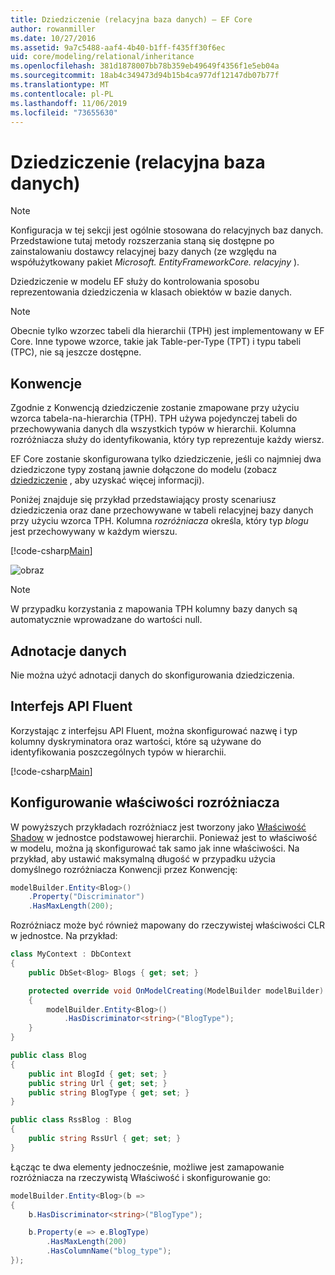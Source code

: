 ```yaml
---
title: Dziedziczenie (relacyjna baza danych) — EF Core
author: rowanmiller
ms.date: 10/27/2016
ms.assetid: 9a7c5488-aaf4-4b40-b1ff-f435ff30f6ec
uid: core/modeling/relational/inheritance
ms.openlocfilehash: 381d1878007bb78b359eb49649f4356f1e5eb04a
ms.sourcegitcommit: 18ab4c349473d94b15b4ca977df12147db07b77f
ms.translationtype: MT
ms.contentlocale: pl-PL
ms.lasthandoff: 11/06/2019
ms.locfileid: "73655630"
---
```

# <a name="inheritance-relational-database"></a>Dziedziczenie (relacyjna baza danych)

> [!NOTE]  
> Konfiguracja w tej sekcji jest ogólnie stosowana do relacyjnych baz danych. Przedstawione tutaj metody rozszerzania staną się dostępne po zainstalowaniu dostawcy relacyjnej bazy danych (ze względu na współużytkowany pakiet *Microsoft. EntityFrameworkCore. relacyjny* ).

Dziedziczenie w modelu EF służy do kontrolowania sposobu reprezentowania dziedziczenia w klasach obiektów w bazie danych.

> [!NOTE]  
> Obecnie tylko wzorzec tabeli dla hierarchii (TPH) jest implementowany w EF Core. Inne typowe wzorce, takie jak Table-per-Type (TPT) i typu tabeli (TPC), nie są jeszcze dostępne.

## <a name="conventions"></a>Konwencje

Zgodnie z Konwencją dziedziczenie zostanie zmapowane przy użyciu wzorca tabela-na-hierarchia (TPH). TPH używa pojedynczej tabeli do przechowywania danych dla wszystkich typów w hierarchii. Kolumna rozróżniacza służy do identyfikowania, który typ reprezentuje każdy wiersz.

EF Core zostanie skonfigurowana tylko dziedziczenie, jeśli co najmniej dwa dziedziczone typy zostaną jawnie dołączone do modelu (zobacz [dziedziczenie](../inheritance.md) , aby uzyskać więcej informacji).

Poniżej znajduje się przykład przedstawiający prosty scenariusz dziedziczenia oraz dane przechowywane w tabeli relacyjnej bazy danych przy użyciu wzorca TPH. Kolumna *rozróżniacza* określa, który typ *blogu* jest przechowywany w każdym wierszu.

[!code-csharp[Main](../../../../samples/core/Modeling/Conventions/InheritanceDbSets.cs#Model)]

![obraz](_static/inheritance-tph-data.png)

>[!NOTE]
> W przypadku korzystania z mapowania TPH kolumny bazy danych są automatycznie wprowadzane do wartości null.

## <a name="data-annotations"></a>Adnotacje danych

Nie można użyć adnotacji danych do skonfigurowania dziedziczenia.

## <a name="fluent-api"></a>Interfejs API Fluent

Korzystając z interfejsu API Fluent, można skonfigurować nazwę i typ kolumny dyskryminatora oraz wartości, które są używane do identyfikowania poszczególnych typów w hierarchii.

[!code-csharp[Main](../../../../samples/core/Modeling/FluentAPI/InheritanceTPHDiscriminator.cs#Inheritance)]

## <a name="configuring-the-discriminator-property"></a>Konfigurowanie właściwości rozróżniacza

W powyższych przykładach rozróżniacz jest tworzony jako [Właściwość Shadow](xref:core/modeling/shadow-properties) w jednostce podstawowej hierarchii. Ponieważ jest to właściwość w modelu, można ją skonfigurować tak samo jak inne właściwości. Na przykład, aby ustawić maksymalną długość w przypadku użycia domyślnego rozróżniacza Konwencji przez Konwencję:

```C#
modelBuilder.Entity<Blog>()
    .Property("Discriminator")
    .HasMaxLength(200);
```

Rozróżniacz może być również mapowany do rzeczywistej właściwości CLR w jednostce. Na przykład:

```C#
class MyContext : DbContext
{
    public DbSet<Blog> Blogs { get; set; }

    protected override void OnModelCreating(ModelBuilder modelBuilder)
    {
        modelBuilder.Entity<Blog>()
            .HasDiscriminator<string>("BlogType");
    }
}

public class Blog
{
    public int BlogId { get; set; }
    public string Url { get; set; }
    public string BlogType { get; set; }
}

public class RssBlog : Blog
{
    public string RssUrl { get; set; }
}
```

Łącząc te dwa elementy jednocześnie, możliwe jest zamapowanie rozróżniacza na rzeczywistą Właściwość i skonfigurowanie go:

```C#
modelBuilder.Entity<Blog>(b =>
{
    b.HasDiscriminator<string>("BlogType");

    b.Property(e => e.BlogType)
        .HasMaxLength(200)
        .HasColumnName("blog_type");
});
```
